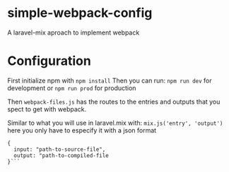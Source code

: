 # simple-webpack-config
A laravel-mix aproach to implement webpack

# Configuration
First initialize npm with
  `npm install`
Then you can run:
`npm run dev` for development 
or `npm run prod` for production

Then `webpack-files.js` has the routes to the entries and outputs that you spect to get with webpack.

Similar to what you will use in laravel.mix with:
`mix.js('entry', 'output')`
here you only have to especify it with a json format
```
{
  input: "path-to-source-file",
  output: "path-to-compiled-file
}```

